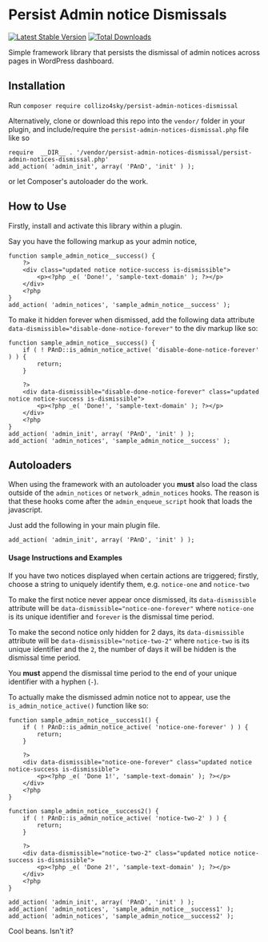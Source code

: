 # Persist Admin notice Dismissals
[![Latest Stable Version](https://poser.pugx.org/collizo4sky/persist-admin-notices-dismissal/v/stable)](https://packagist.org/packages/collizo4sky/persist-admin-notices-dismissal)
[![Total Downloads](https://poser.pugx.org/collizo4sky/persist-admin-notices-dismissal/downloads)](https://packagist.org/packages/collizo4sky/persist-admin-notices-dismissal)

Simple framework library that persists the dismissal of admin notices across pages in WordPress dashboard.

## Installation

Run `composer require collizo4sky/persist-admin-notices-dismissal`

Alternatively, clone or download this repo into the `vendor/` folder in your plugin, and include/require the `persist-admin-notices-dismissal.php` file like so

```
require  __DIR__ . '/vendor/persist-admin-notices-dismissal/persist-admin-notices-dismissal.php'
add_action( 'admin_init', array( 'PAnD', 'init' ) );
```

or let Composer's autoloader do the work.

## How to Use
Firstly, install and activate this library within a plugin.

Say you have the following markup as your admin notice,


```
function sample_admin_notice__success() {
	?>
	<div class="updated notice notice-success is-dismissible">
    	<p><?php _e( 'Done!', 'sample-text-domain' ); ?></p>
	</div>
	<?php
}
add_action( 'admin_notices', 'sample_admin_notice__success' );
```

To make it hidden forever when dismissed, add the following data attribute `data-dismissible="disable-done-notice-forever"` to the div markup like so:


```
function sample_admin_notice__success() {
	if ( ! PAnD::is_admin_notice_active( 'disable-done-notice-forever' ) ) {
		return;
	}
	
	?>
	<div data-dismissible="disable-done-notice-forever" class="updated notice notice-success is-dismissible">
		<p><?php _e( 'Done!', 'sample-text-domain' ); ?></p>
	</div>
	<?php
}
add_action( 'admin_init', array( 'PAnD', 'init' ) );
add_action( 'admin_notices', 'sample_admin_notice__success' );
```

## Autoloaders
When using the framework with an autoloader you **must** also load the class outside of the `admin_notices` or `network_admin_notices` hooks. The reason is that these hooks come after the `admin_enqueue_script` hook that loads the javascript.

Just add the following in your main plugin file.

```
add_action( 'admin_init', array( 'PAnD', 'init' ) );
```
 
#### Usage Instructions and Examples
If you have two notices displayed when certain actions are triggered; firstly, choose a string to uniquely identify them, e.g. `notice-one` and `notice-two`

To make the first notice never appear once dismissed, its `data-dismissible` attribute will be `data-dismissible="notice-one-forever"` where `notice-one` is its unique identifier and `forever` is the dismissal time period.

To make the second notice only hidden for 2 days, its `data-dismissible` attribute will be `data-dismissible="notice-two-2"` where `notice-two` is its unique identifier and the `2`, the number of days it will be hidden is the dismissal time period.

You **must** append the dismissal time period to the end of your unique identifier with a hyphen (`-`).

To actually make the dismissed admin notice not to appear, use the `is_admin_notice_active()` function like so:


```
function sample_admin_notice__success1() {
	if ( ! PAnD::is_admin_notice_active( 'notice-one-forever' ) ) {
		return;
	}

	?>
	<div data-dismissible="notice-one-forever" class="updated notice notice-success is-dismissible">
		<p><?php _e( 'Done 1!', 'sample-text-domain' ); ?></p>
	</div>
	<?php
}

function sample_admin_notice__success2() {
	if ( ! PAnD::is_admin_notice_active( 'notice-two-2' ) ) {
		return;
	}

	?>
	<div data-dismissible="notice-two-2" class="updated notice notice-success is-dismissible">
		<p><?php _e( 'Done 2!', 'sample-text-domain' ); ?></p>
	</div>
	<?php
}

add_action( 'admin_init', array( 'PAnD', 'init' ) );
add_action( 'admin_notices', 'sample_admin_notice__success1' );
add_action( 'admin_notices', 'sample_admin_notice__success2' );
```


Cool beans. Isn't it?

